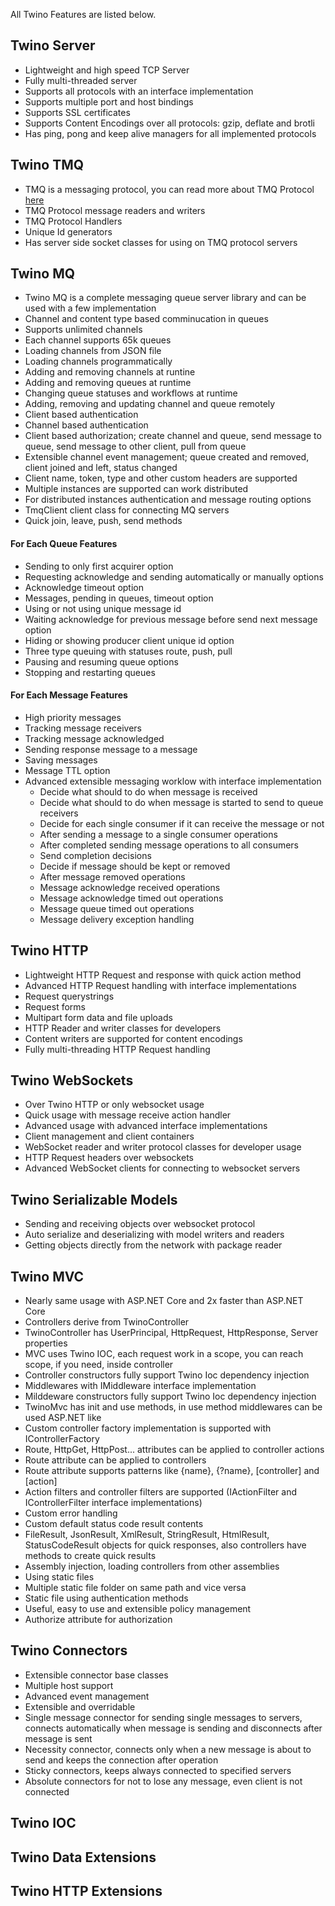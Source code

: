 All Twino Features are listed below.


## Twino Server

* Lightweight and high speed TCP Server
* Fully multi-threaded server
* Supports all protocols with an interface implementation
* Supports multiple port and host bindings
* Supports SSL certificates
* Supports Content Encodings over all protocols: gzip, deflate and brotli
* Has ping, pong and keep alive managers for all implemented protocols

## Twino TMQ

* TMQ is a messaging protocol, you can read more about TMQ Protocol [here](https://github.com/mhelvacikoylu/twino/blob/v2/docs/mq/TMQ%20Protocol.MD)
* TMQ Protocol message readers and writers
* TMQ Protocol Handlers
* Unique Id generators
* Has server side socket classes for using on TMQ protocol servers

## Twino MQ

* Twino MQ is a complete messaging queue server library and can be used with a few implementation
* Channel and content type based comminucation in queues
* Supports unlimited channels
* Each channel supports 65k queues
* Loading channels from JSON file
* Loading channels programmatically
* Adding and removing channels at runtine
* Adding and removing queues at runtime
* Changing queue statuses and workflows at runtime
* Adding, removing and updating channel and queue remotely
* Client based authentication
* Channel based authentication
* Client based authorization; create channel and queue, send message to queue, send message to other client, pull from queue
* Extensible channel event management; queue created and removed, client joined and left, status changed
* Client name, token, type and other custom headers are supported
* Multiple instances are supported can work distributed
* For distributed instances authentication and message routing options
* TmqClient client class for connecting MQ servers
* Quick join, leave, push, send methods

#### For Each Queue Features

* Sending to only first acquirer option
* Requesting acknowledge and sending automatically or manually options
* Acknowledge timeout option
* Messages, pending in queues, timeout option
* Using or not using unique message id
* Waiting acknowledge for previous message before send next message option
* Hiding or showing producer client unique id option
* Three type queuing with statuses route, push, pull
* Pausing and resuming queue options
* Stopping and restarting queues

#### For Each Message Features

* High priority messages
* Tracking message receivers
* Tracking message acknowledged
* Sending response message to a message
* Saving messages
* Message TTL option
* Advanced extensible messaging worklow with interface implementation
  * Decide what should to do when message is received
  * Decide what should to do when message is started to send to queue receivers
  * Decide for each single consumer if it can receive the message or not
  * After sending a message to a single consumer operations
  * After completed sending message operations to all consumers
  * Send completion decisions
  * Decide if message should be kept or removed
  * After message removed operations
  * Message acknowledge received operations
  * Message acknowledge timed out operations
  * Message queue timed out operations
  * Message delivery exception handling

## Twino HTTP

* Lightweight HTTP Request and response with quick action method
* Advanced HTTP Request handling with interface implementations
* Request querystrings
* Request forms
* Multipart form data and file uploads
* HTTP Reader and writer classes for developers
* Content writers are supported for content encodings
* Fully multi-threading HTTP Request handling

## Twino WebSockets

* Over Twino HTTP or only websocket usage
* Quick usage with message receive action handler
* Advanced usage with advanced interface implementations
* Client management and client containers
* WebSocket reader and writer protocol classes for developer usage
* HTTP Request headers over websockets
* Advanced WebSocket clients for connecting to websocket servers

## Twino Serializable Models

* Sending and receiving objects over websocket protocol
* Auto serialize and deserializing with model writers and readers
* Getting objects directly from the network with package reader

## Twino MVC

* Nearly same usage with ASP.NET Core and 2x faster than ASP.NET Core
* Controllers derive from TwinoController
* TwinoController has UserPrincipal, HttpRequest, HttpResponse, Server properties
* MVC uses Twino IOC, each request work in a scope, you can reach scope, if you need, inside controller
* Controller constructors fully support Twino Ioc dependency injection
* Middlewares with IMiddleware interface implementation
* Milddeware constructors fully support Twino Ioc dependency injection
* TwinoMvc has init and use methods, in use method middlewares can be used ASP.NET like
* Custom controller factory implementation is supported with IControllerFactory
* Route, HttpGet, HttpPost... attributes can be applied to controller actions
* Route attribute can be applied to controllers
* Route attribute supports patterns like {name}, {?name}, [controller] and [action] 
* Action filters and controller filters are supported (IActionFilter and IControllerFilter interface implementations)
* Custom error handling
* Custom default status code result contents
* FileResult, JsonResult, XmlResult, StringResult, HtmlResult, StatusCodeResult objects for quick responses, also controllers have methods to create quick results
* Assembly injection, loading controllers from other assemblies
* Using static files
* Multiple static file folder on same path and vice versa
* Static file using authentication methods
* Useful, easy to use and extensible policy management
* Authorize attribute for authorization

## Twino Connectors

* Extensible connector base classes
* Multiple host support
* Advanced event management
* Extensible and overridable
* Single message connector for sending single messages to servers, connects automatically when message is sending and disconnects after message is sent
* Necessity connector, connects only when a new message is about to send and keeps the connection after operation
* Sticky connectors, keeps always connected to specified servers
* Absolute connectors for not to lose any message, even client is not connected

## Twino IOC

## Twino Data Extensions

## Twino HTTP Extensions
